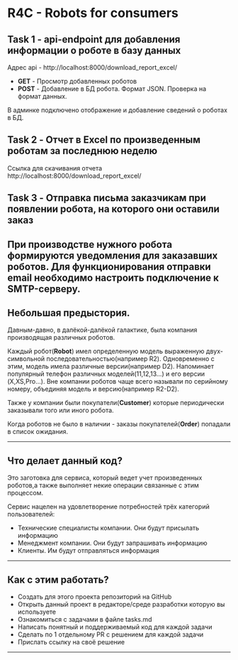 # R4C - Robots for consumers

## Task 1 - api-endpoint для добавления информации о роботе в базу данных
Адрес api - http://localhost:8000/download_report_excel/
- **GET** - Просмотр добавленных роботов
- **POST** - Добавление в БД робота. Формат JSON. Проверка на формат данных.  

В админке подключено отображение и добавление сведений о роботах в БД.

## Task 2 - Отчет в Excel по произведенным роботам за последнюю неделю
Ссылка для скачивания отчета http://localhost:8000/download_report_excel/

## Task 3 - Отправка письма заказчикам при появлении робота, на которого они оставили заказ
При производстве нужного робота формируются уведомления для заказавших роботов.
Для функционирования отправки email необходимо настроить подключение к SMTP-серверу.
---
## Небольшая предыстория.
Давным-давно, в далёкой-далёкой галактике, была компания производящая различных 
роботов. 

Каждый робот(**Robot**) имел определенную модель выраженную двух-символьной 
последовательностью(например R2). Одновременно с этим, модель имела различные 
версии(например D2). Напоминает популярный телефон различных моделей(11,12,13...) и его версии
(X,XS,Pro...). Вне компании роботов чаще всего называли по серийному номеру, объединяя модель и версию(например R2-D2).

Также у компании были покупатели(**Customer**) которые периодически заказывали того или иного робота. 

Когда роботов не было в наличии - заказы покупателей(**Order**) попадали в список ожидания.

---
## Что делает данный код?
Это заготовка для сервиса, который ведет учет произведенных роботов,а также 
выполняет некие операции связанные с этим процессом.

Сервис нацелен на удовлетворение потребностей трёх категорий пользователей:
- Технические специалисты компании. Они будут присылать информацию
- Менеджмент компании. Они будут запрашивать информацию
- Клиенты. Им будут отправляться информация
___

## Как с этим работать?
- Создать для этого проекта репозиторий на GitHub
- Открыть данный проект в редакторе/среде разработки которую вы используете
- Ознакомиться с задачами в файле tasks.md
- Написать понятный и поддерживаемый код для каждой задачи 
- Сделать по 1 отдельному PR с решением для каждой задачи
- Прислать ссылку на своё решение

---

